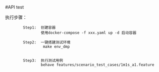 #API test
 
   执行步骤：
            
            Step1:  创建容器
                    使用docker-compose -f xxx.yaml up -d 启动容器

            Step2:  一键搭建测试环境
                     make env_dmp
               

            Step3:  执行测试用例
                    behave features/scenario_test_cases/1m1s_a1.feature


